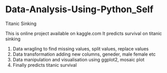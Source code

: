 # Data-Analysis-Using-Python_Self
Titanic Sinking

This is online project available on kaggle.com
It predicts survival on titanic sinking
1. Data wragling to find missing values, split values, replace values
2. Data transformation adding new columns, geneder, male female etc
3. Data manipulation and visualisation using ggplot2, mosaic plot
4. Finally predicts titanic survival
